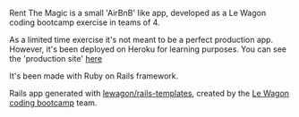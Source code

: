 Rent The Magic is a small 'AirBnB' like app, developed as a Le Wagon coding bootcamp exercise in teams of 4.

As a limited time exercise it's not meant to be a perfect production app.
However, it's been deployed on Heroku for learning purposes. You can see the 'production site' [here](http://rent-the-magic.herokuapp.com/)

It's been made with Ruby on Rails framework.

Rails app generated with [lewagon/rails-templates](https://github.com/lewagon/rails-templates), created by the [Le Wagon coding bootcamp](https://www.lewagon.com) team.
